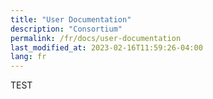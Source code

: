 ```yaml
---
title: "User Documentation"
description: "Consortium"
permalink: /fr/docs/user-documentation
last_modified_at: 2023-02-16T11:59:26-04:00
lang: fr
---
```


TEST

